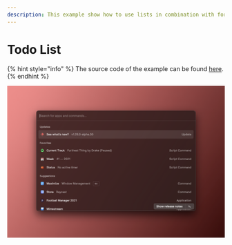 ```yaml
---
description: This example show how to use lists in combination with forms.
---
```


# Todo List

{% hint style="info" %}
The source code of the example can be found [here](https://github.com/raycast/extensions/tree/main/examples/todo-list).
{% endhint %}

![](<../.gitbook/assets/Frame 20.png>)
